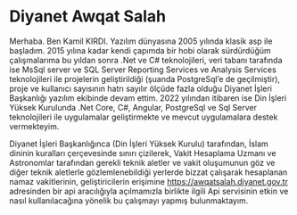 # Diyanet Awqat Salah

Merhaba. Ben Kamil KIRDI. Yazılım dünyasına 2005 yılında klasik asp ile başladım. 2015 yılına kadar kendi çapımda bir hobi olarak sürdürdüğüm çalışmalarıma bu yıldan sonra .Net ve C# teknolojileri, veri tabanı tarafında ise MsSql server ve SQL Server Reporting Services ve Analysis Services teknolojileri ile  projelerin geliştirildiği (şuanda PostgreSql’e de geçilmiştir), proje ve kullanıcı sayısının hatrı sayılır ölçüde fazla olduğu Diyanet İşleri Başkanlığı yazılım ekibinde devam ettim. 2022 yılından itibaren ise Din İşleri Yüksek Kurulunda .Net Core, C#, Angular, PostgreSql ve Sql Server teknolojileri ile uygulamalar geliştirmekte ve mevcut uygulamalara destek vermekteyim.

Diyanet İşleri Başkanlığınca (Din İşleri Yüksek Kurulu) tarafından, İslam dininin kuralları çerçevesinde sınırı çizilerek, Vakit Hesaplama Uzmanı ve Astronomlar tarafından gerekli teknik aletler ve vakit oluşumunun göz ve diğer teknik aletlerle gözlemlenebildiği yerlerde bizzat çalışarak hesaplanan namaz vakitlerinin, geliştiricilerin erişimine https://awqatsalah.diyanet.gov.tr adresinden bir api aracılığıyla açılmamızla birlikte ilgili Api servisinin etkin ve nasıl kullanılacağına yönelik bu çalışmayı yapmış bulunmaktayım. 

